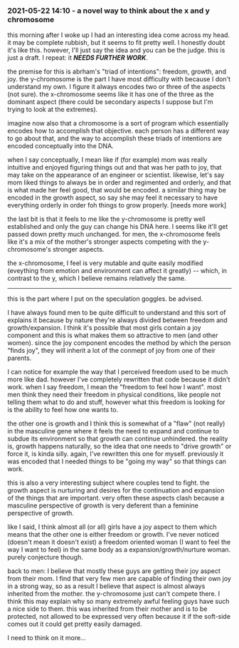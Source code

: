 
### 2021-05-22 14:10 - a novel way to think about the x and y chromosome

this morning after I woke up I had an interesting idea come across my head. it may be complete rubbish, but it seems to fit pretty well. I honestly doubt it's like this. however, I'll just say the idea and you can be the judge. this is just a draft. I repeat: it ***NEEDS FURTHER WORK***.

the premise for this is abrham's "triad of intentions": freedom, growth, and joy. the y-chromosome is the part I have most difficulty with because I don't understand my own. I figure it always encodes two or three of the aspects (not sure). the x-chromosome seems like it has one of the three as the dominant aspect (there could be secondary aspects I suppose but I'm trying to look at the extremes).

imagine now also that a chromosome is a sort of program which essentially encodes how to accomplish that objective. each person has a different way to go about that, and the way to accomplish these triads of intentions are encoded conceptually into the DNA.

when I say conceptually, I mean like if (for example) mom was really intuitive and enjoyed figuring things out and that was her path to joy, that may take on the appearance of an engineer or scientist. likewise, let's say mom liked things to always be in order and regimented and orderly, and that is what made her feel good, that would be encoded. a similar thing may be encoded in the growth aspect, so say she may feel it necessary to have everything orderly in order foh things to grow properly. [needs more work]

the last bit is that it feels to me like the y-chromosome is pretty well established and only the guy can change his DNA here. I seems like it'll get passed down pretty much unchanged. for men, the x-chromosome feels like it's a mix of the mother's stronger aspects competing with the y-chromosome's stronger aspects.

the x-chromosome, I feel is very mutable and quite easily modified (eveything from emotion and environment can affect it greatly) -- which, in contrast to the y, which I believe remains relatively the same.

---

this is the part where I put on the speculation goggles. be advised.

I have always found men to be quite difficult to understand and this sort of explains it because by nature they're always divided between freedom and growth/expansion. I think it's possible that most girls contain a joy component and this is what makes them so attractive to men (and other women). since the joy component encodes the method by which the person "finds joy", they will inherit a lot of the conmept of joy from one of their parents.

I can notice for example the way that I perceived freedom used to be much more like dad. however I've completely rewritten that code because it didn't work. when I say freedom, I mean the "freedom to feel how I want". most men think they need their freedom in physical conditions, like people not telling them what to do and stuff, however what this freedom is looking for is the ability to feel how one wants to.

the other one is growth and I think this is somewhat of a "flaw" (not really) in the masculine gene where it feels the need to expand and continue to subdue its environment so that growth can continue unhindered. the reality is, growth happens naturally, so the idea that one needs to "drive growth" or force it, is kinda silly. again, I've rewritten this one for myself. previously it was encoded that I needed things to be "going my way" so that things can work.

this is also a very interesting subject where couples tend to fight. the growth aspect is nurturing and desires for the continuation and expansion of the things that are important. very often these aspects clash because a masculine perspective of growth is very deferent than a feminine perspective of growth.

like I said, I think almost all (or all) girls have a joy aspect to them which means that the other one is either freedom or growth. I've never noticed (doesn't mean it doesn't exist) a freedom oriented woman (I want to feel the way I want to feel) in the same body as a expansion/growth/nurture woman. purely conjecture though.

back to men: I believe that mostly these guys are getting their joy aspect from their mom. I find that very few men are capable of finding their own joy in a strong way, so as a result I believe that aspect is almost always inherited from the mother. the y-chromosome just can't compete there. I think this may explain why so many extremely awful feeling guys have such a nice side to them. this was inherited from their mother and is to be protected, not allowed to be expressed very often because it if the soft-side comes out it could get pretty easily damaged.

I need to think on it more...
